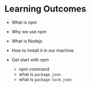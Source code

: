 # Learning Outcomes

- What is npm
- Why we use npm
- What is Nodejs
- How to install it in our machine.
- Get start with npm

  - npm command
  - what is `package.json`
  - what is `package-lock.json`
